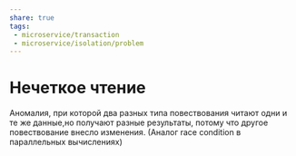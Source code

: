 ```yaml
---
share: true
tags:
 - microservice/transaction
 - microservice/isolation/problem
---
```

# Нечеткое чтение
Аномалия, при которой два разных типа повествования читают одни и те же данные,но получают разные результаты, потому что другое повествование внесло изменения. (Аналог race condition в параллельных вычислениях)
